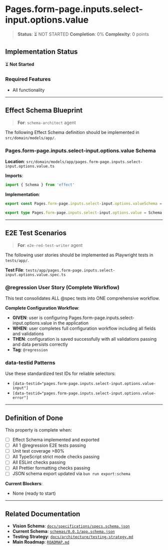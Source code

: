 # Pages.form-page.inputs.select-input.options.value

> **Status**: ⏳ NOT STARTED
> **Completion**: 0%
> **Complexity**: 0 points

## Implementation Status

⏳ **Not Started**

### Required Features

- All functionality

---

## Effect Schema Blueprint

> **For**: `schema-architect` agent

The following Effect Schema definition should be implemented in `src/domain/models/app/`.

### Pages.form-page.inputs.select-input.options.value Schema

**Location**: `src/domain/models/app/pages.form-page.inputs.select-input.options.value.ts`

**Imports**:

```typescript
import { Schema } from 'effect'
```

**Implementation**:

```typescript
export const Pages.form-page.inputs.select-input.options.valueSchema = Schema.String

export type Pages.form-page.inputs.select-input.options.value = Schema.Schema.Type<typeof Pages.form-page.inputs.select-input.options.valueSchema>
```

---

## E2E Test Scenarios

> **For**: `e2e-red-test-writer` agent

The following user stories should be implemented as Playwright tests in `tests/app/`.

**Test File**: `tests/app/pages.form-page.inputs.select-input.options.value.spec.ts`

### @regression User Story (Complete Workflow)

This test consolidates ALL @spec tests into ONE comprehensive workflow.

**Complete Configuration Workflow**:

- **GIVEN**: user is configuring Pages.form-page.inputs.select-input.options.value in the application
- **WHEN**: user completes full configuration workflow including all fields and validations
- **THEN**: configuration is saved successfully with all validations passing and data persists correctly
- **Tag**: `@regression`

### data-testid Patterns

Use these standardized test IDs for reliable selectors:

- `[data-testid="pages.form-page.inputs.select-input.options.value-input"]`
- `[data-testid="pages.form-page.inputs.select-input.options.value-error"]`

---

## Definition of Done

This property is complete when:

- [ ] Effect Schema implemented and exported
- [ ] All 1 @regression E2E tests passing
- [ ] Unit test coverage >80%
- [ ] All TypeScript strict mode checks passing
- [ ] All ESLint checks passing
- [ ] All Prettier formatting checks passing
- [ ] JSON schema export updated via `bun run export:schema`

**Current Blockers**:

- None (ready to start)

---

## Related Documentation

- **Vision Schema**: [`docs/specifications/specs.schema.json`](../specs.schema.json)
- **Current Schema**: [`schemas/0.0.1/app.schema.json`](../../schemas/0.0.1/app.schema.json)
- **Testing Strategy**: [`docs/architecture/testing-strategy.md`](../../architecture/testing-strategy.md)
- **Main Roadmap**: [`ROADMAP.md`](../../../ROADMAP.md)
